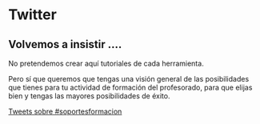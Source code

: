 # Twitter

## Volvemos a insistir ....

No pretendemos crear aquí tutoriales de cada herramienta.

Pero sí que queremos que tengas una visión general de las posibilidades que tienes para tu actividad de formación del profesorado, para que elijas bien y tengas las mayores posibilidades de éxito.

<a class="twitter-timeline"  href="https://twitter.com/hashtag/soportesformacion" data-widget-id="960878386062249984">Tweets sobre #soportesformacion</a>
<script>!function(d,s,id){var js,fjs=d.getElementsByTagName(s)[0],p=/^http:/.test(d.location)?'http':'https';if(!d.getElementById(id)){js=d.createElement(s);js.id=id;js.src=p+"://platform.twitter.com/widgets.js";fjs.parentNode.insertBefore(js,fjs);}}(document,"script","twitter-wjs");</script>